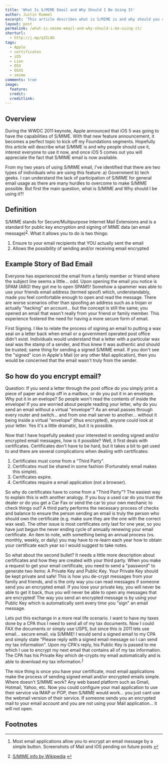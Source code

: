 ```yaml
---
title: 'What Is S/MIME Email and Why Should I Be Using It'
author: Justin Rummel
excerpt: 'This article describes what is S/MIME is and why should you care by giving examples that relate S/MIME to everyday occurrences.'
layout: post
permalink: /what-is-smime-email-and-why-should-i-be-using-it/
shorturl:
  - http://j.mp/q3IL8U
tags: 
  - Apple
  - certificates
  - iOS
  - Lion
  - OSX
  - OSXS
  - smime
comments: true
image:
  feature:
  credit:
  creditlink:
---
```

Overview
---
During the WWDC 2011 keynote, Apple announced that iOS 5 was going to have the capabilities of S/MIME. With that new feature announcement, it becomes a perfect topic to kick off my Foundations segments. Hopefully this article will describe what S/MIME is and why people should use it, interest everyone to use it now, and once iOS 5 comes out you will appreciate the fact that S/MIME email is now available.

From my two years of using S/MIME email, I've identified that there are two types of individuals who are using this feature: a) Government b) tech geeks. I can understand the lack of participation of S/MIME for general email usage as there are many hurdles to overcome to make S/MIME possible. But first the main question, what is S/MIME and Why should I be using it?!

Definition
---
S/MIME stands for Secure/Multipurpose Internet Mail Extensions and is a standard for public key encryption and signing of MIME data (an email message)<sup id="fnr2-2011-06-17">[2]</sup>. What it allows you to do is two things:

1.	Ensure to your email recipients that YOU actually sent the email
2.	Allows the possibility of sending and/or receiving email encrypted

Example Story of Bad Email
---
Everyone has experienced the email from a family member or friend where the subject line seems a little… odd. Upon opening the email you notice is SPAM (ARG! they got me to open SPAM!)! Somehow a spammer was able to use your friends email address (termed spoof) which, understandably, made you feel comfortable enough to open and read the message. There are worse scenarios other than spoofing an address such as a trojan or actually "hacking" an account… but the concept is still the same; you opened an email that wasn't really from your friend or family member. This experience fostered the need for having a more secure form of email.

First Signing. I like to relate the process of signing an email to putting a wax seal on a letter back when email or a government operated post office didn't exist. Individuals would understand that a letter with a particular wax seal was the stamp of a sender, and thus knew it was authentic and should be trusted; same thing for sending a signed S/MIME email. If you don't see the "signed" icon in Apple's Mail (or any other Mail application), then you would be concerned that the email wasn't truly from the sender.

So how do you encrypt email?
---
Question: If you send a letter through the post office do you simply print a piece of paper and drop off in a mailbox, or do you put it in an envelope. Why put it in an evelope? So people won't read the contents of inside the envelope! If you are worried about people reading your letter, why do you send an email without a virtual "envelope"? As an email passes through every router and switch… and from one mail server to another… without it being inside a virtual "envelope" (thus encrypted), anyone could look at your letter. Yes it's a little dramatic, but it is possible.

Now that I have hopefully peaked your interested in sending signed and/or encrypted email messages, how is it possible? Well, it first deals with certificates. Certificates don't have to be hard, but it takes a bit to get used to and there are several complications when dealing with certificates:

1.  Certificates must come from a "Third Party".
2.  Certificates must be shared in some fashion (Fortunately email makes this simple).
3.  Certificates expire.
4.  Certificates require a email application (not a browser).

So why do certificates have to come from a "Third Party"? The easiest way to explain this is with another analogy. If you buy a used car do you trust the dealer or do you get a Car Fax or send the car to your own mechanic to check things out? A third party performs the necessary process of checks and balance to ensure the person sending an email is truly the person who should own the certificate (e.g. make sure they are the one with the correct wax seal). The other issue is most certificates only last for one year, so you have just begun the never ending cycle of annually renewing your email certificate. An item to note, with something being an annual process (vs. monthly, weekly, or daily) you may have to re-learn each year how to obtain your certificate each year so I would suggest to take notes.

So what about the second bullet? It needs a little more description about certificates and how they are created with your third party. When you make a request to get your email certificate, you need to send a "password" to generate two items: A Private Key and Public Key. Your Private Key should be kept private and safe! This is how you de-crypt messages from your family and friends, and is the only way you can read messages if someone send you an encrypted email. If you lose your private key, you will never be able to get it back, thus you will never be able to open any messages that are encrypted! The way you send an encrypted message is by using your Public Key which is automatically sent every time you "sign" an email message.

Lets put this exchange in a more real life scenario. I want to have my taxes done by a CPA thus I need to send all of my tax documents. Now I could FAX the documents or simply use USPS, but since this is 2011 lets use email… secure email, via S/MIME! I would send a signed email to my CPA and simply state "Please reply with a signed email message so I can send my tax information". Upon my CPA's reply, his Public Key is passed to me which I use to encrypt my next email that contains all of my tax information. The CPA has his Private Key which de-crypts my email automatically and is able to download my tax information.<sup id="fnr1-2011-06-17">[1]</sup>

The nice thing is once you have your certificate, most email applications make the process of sending signed email and/or encrypted emails simple. Where doesn't S/MIME work? Any web based platform such as Gmail, Hotmail, Yahoo, etc. Now you could configure your mail application to use their service via IMAP or POP, then S/MIME would work… you just cant use the webmail version of their service. If someone sends you an encrypted mail to your email account and you are not using your Mail application… it will not open.

[1]: #fn1-2011-06-17
[2]: #fn2-2011-06-17

Footnotes
---
<div class="footnotes">
<hr />
<ol>
<li id="fn1-2011-06-17"><p>Most email applications allow you to encrypt an email message by a simple button. Screenshots of Mail and iOS pending on future posts <a href="#fnr1-2011-06-17"  class="footnoteBackLink"  title="Jump back to footnote 1 in the text.">&#8617;</a></p></li>
<li id="fn2-2011-06-17"><p><a href="http://en.wikipedia.org/wiki/S/MIME">S/MIME info by Wikipedia</a> <a href="#fnr2-2011-06-17"  class="footnoteBackLink"  title="Jump back to footnote 2 in the text.">&#8617;</a></p>
</ol>
</div>
